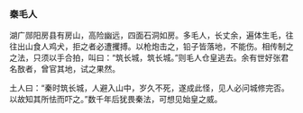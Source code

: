 <script type="text/javascript">
    var head = document.getElementsByTagName('head')[0];
    cssURL = '/public/article_1.css';
    linkTag = document.createElement('link');
    linkTag.href = cssURL;
    linkTag.setAttribute('type','text/css');
    linkTag.setAttribute('rel','stylesheet');
    head.appendChild(linkTag);
</script>
### 秦毛人

湖广郧阳房县有房山，高险幽远，四面石洞如房。多毛人，长丈余，遍体生毛，往往出山食人鸡犬，拒之者必遭攫搏。以枪炮击之，铅子皆落地，不能伤。相传制之之法，只须以手合拍，叫曰：“筑长城，筑长城。”则毛人仓皇逃去。余有世好张君名敔者，曾官其地，试之果然。

土人曰：“秦时筑长城，人避入山中，岁久不死，遂成此怪，见人必问城修完否。以故知其所怯而吓之。”数千年后犹畏秦法，可想见始皇之威。

